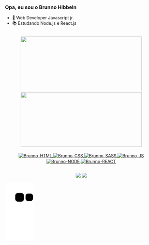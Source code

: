 ### Opa, eu sou o Brunno Hibbeln

- 💪 Web Developer Javascript jr.
- 📚 Estudando Node.js e React.js

##

<div align="center">
  <a href="https://github.com/BrunnoHibbeln">
  <img height="180em" width="400em" src="https://github-readme-stats.vercel.app/api?username=BrunnoHibbeln&show_icons=true&theme=radical&border_radius=20px&hide_border=true&include_all_commits=true&count_private=true"/>
  <img height="180em" width="400em" src="https://github-readme-stats.vercel.app/api/top-langs/?username=BrunnoHibbeln&hide_border=true&border_radius=20px&layout=compact&langs_count=7&theme=radical"/>
</div>
  
  <div align="center" style="display: inline_block"><br>
      <img align="center" alt="Brunno-HTML" height="30" width="40" src="https://cdn.jsdelivr.net/gh/devicons/devicon/icons/html5/html5-plain.svg" />
      <img align="center" alt="Brunno-CSS" height="30" width="40" src="https://cdn.jsdelivr.net/gh/devicons/devicon/icons/css3/css3-plain.svg" />
      <img align="center" alt="Brunno-SASS" height="30" width="40" src="https://cdn.jsdelivr.net/gh/devicons/devicon/icons/sass/sass-original.svg" />
      <img align="center" alt="Brunno-JS" height="30" width="40" src="https://cdn.jsdelivr.net/gh/devicons/devicon/icons/javascript/javascript-plain.svg" />
      <img align="center" alt="Brunno-NODE" height="30" width="40" src="https://cdn.jsdelivr.net/gh/devicons/devicon/icons/nodejs/nodejs-plain-wordmark.svg" />
      <img align="center" alt="Brunno-REACT" height="30" width="40" src="https://cdn.jsdelivr.net/gh/devicons/devicon/icons/react/react-original-wordmark.svg" />
  </div>
  
  ##
  
  <div align="center"> 
    <a href="mailto:brunnohibbeln10@gmail.com"><img src="https://img.shields.io/badge/Gmail-D14836?style=for-the-badge&logo=gmail&logoColor=white" target="_blank"></a>
    <a href="https://www.linkedin.com/in/brunno-hibbeln-4399a9179" target="_blank"><img src="https://img.shields.io/badge/-LinkedIn-%230077B5?style=for-the-badge&logo=linkedin&logoColor=white" target="_blank"></a> 
</div>
  
![Snake animation](https://github.com/BrunnoHibbeln/BrunnoHibbeln/blob/output/github-contribution-grid-snake.svg)
